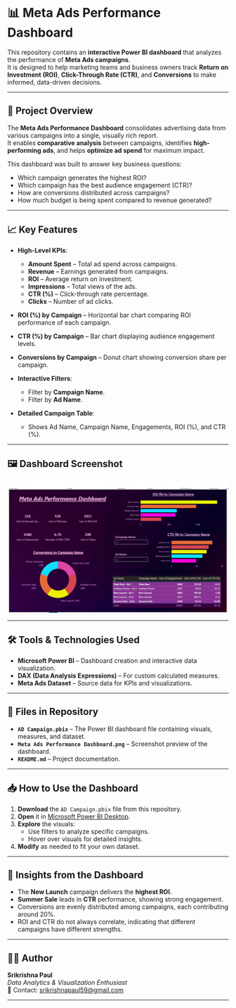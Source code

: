 # 📊 Meta Ads Performance Dashboard

This repository contains an **interactive Power BI dashboard** that analyzes the performance of **Meta Ads campaigns**.  
It is designed to help marketing teams and business owners track **Return on Investment (ROI)**, **Click-Through Rate (CTR)**, and **Conversions** to make informed, data-driven decisions.

---

## 📜 Project Overview
The **Meta Ads Performance Dashboard** consolidates advertising data from various campaigns into a single, visually rich report.  
It enables **comparative analysis** between campaigns, identifies **high-performing ads**, and helps **optimize ad spend** for maximum impact.

This dashboard was built to answer key business questions:
- Which campaign generates the highest ROI?
- Which campaign has the best audience engagement (CTR)?
- How are conversions distributed across campaigns?
- How much budget is being spent compared to revenue generated?

---

## 📈 Key Features
- **High-Level KPIs**:
  - **Amount Spent** – Total ad spend across campaigns.
  - **Revenue** – Earnings generated from campaigns.
  - **ROI** – Average return on investment.
  - **Impressions** – Total views of the ads.
  - **CTR (%)** – Click-through rate percentage.
  - **Clicks** – Number of ad clicks.
  
- **ROI (%) by Campaign** – Horizontal bar chart comparing ROI performance of each campaign.
- **CTR (%) by Campaign** – Bar chart displaying audience engagement levels.
- **Conversions by Campaign** – Donut chart showing conversion share per campaign.
- **Interactive Filters**:
  - Filter by **Campaign Name**.
  - Filter by **Ad Name**.
- **Detailed Campaign Table**:
  - Shows Ad Name, Campaign Name, Engagements, ROI (%), and CTR (%).

---

## 🖼 Dashboard Screenshot
![Meta Ads Performance Dashboard](Meta%20Ads%20Performance%20Dashboard.png)

---

## 🛠 Tools & Technologies Used
- **Microsoft Power BI** – Dashboard creation and interactive data visualization.
- **DAX (Data Analysis Expressions)** – For custom calculated measures.
- **Meta Ads Dataset** – Source data for KPIs and visualizations.

---

## 📂 Files in Repository
- **`AD Campaign.pbix`** – The Power BI dashboard file containing visuals, measures, and dataset.
- **`Meta Ads Performance Dashboard.png`** – Screenshot preview of the dashboard.
- **`README.md`** – Project documentation.

---

## 📥 How to Use the Dashboard
1. **Download** the `AD Campaign.pbix` file from this repository.
2. **Open** it in [Microsoft Power BI Desktop](https://powerbi.microsoft.com/desktop/).
3. **Explore** the visuals:
   - Use filters to analyze specific campaigns.
   - Hover over visuals for detailed insights.
4. **Modify** as needed to fit your own dataset.

---

## 🎯 Insights from the Dashboard
- The **New Launch** campaign delivers the **highest ROI**.
- **Summer Sale** leads in **CTR** performance, showing strong engagement.
- Conversions are evenly distributed among campaigns, each contributing around 20%.
- ROI and CTR do not always correlate, indicating that different campaigns have different strengths.

---

## 👨‍💻 Author
**Srikrishna Paul**  
*Data Analytics & Visualization Enthusiast*  
📧 Contact: srikrishnapaul59@gmail.com

---
